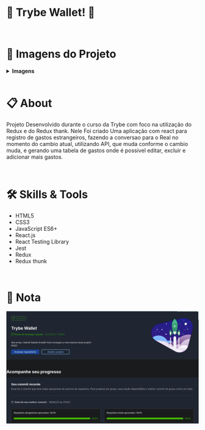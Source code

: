 # :money_with_wings: Trybe Wallet! :money_with_wings:

<br>

# :camera_flash: Imagens do Projeto

<details>
  <summary><strong>Imagens</strong></summary><br />
  
  <img width="900" alt="Imagem pagina de login" src="./imagesReadme/pageLogin.png">
  <img width="900" alt="Imagem pagina wallet" src="./imagesReadme/pageWallet.png">

</details>

<br>

# :clipboard: About
Projeto Desenvolvido durante o curso da Trybe com foco na utilização do Redux e do Redux thank. Nele Foi criado Uma aplicação com react para registro de gastos estrangeiros, fazendo a conversao para o Real no momento do cambio atual, utilizando API, que muda conforme o cambio muda, e gerando uma tabela de gastos onde é possivel editar, excluir e adicionar mais gastos.


<br>

# :hammer_and_wrench: Skills & Tools

- HTML5
- CSS3
- JavaScript ES6+
- React.js
- React Testing Library
- Jest
- Redux
- Redux thunk

<br>

# :scroll: Nota

 <img width="700" alt="Imagem pagina wallet" src="./imagesReadme/nota.png">
